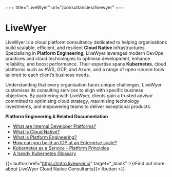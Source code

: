 +++
title="LiveWyer"
url="/consultancies/livewyer"
+++

# LiveWyer

LiveWyer is a cloud platform consultancy dedicated to helping organisations build scalable, efficient, and resilient **Cloud Native** infrastructures. Specialising in **Platform Engineering**, LiveWyer leverages modern DevOps practices and cloud technologies to optimise development, enhance reliability, and boost performance. Their expertise spans **Kubernetes**, cloud platforms such as AWS, GCP, and Azure, and a range of open-source tools tailored to each client’s business needs.

Understanding that every organisation faces unique challenges, LiveWyer customises its consulting services to align with specific business objectives. By partnering with LiveWyer, clients gain a trusted advisor committed to optimising cloud strategy, maximising technology investments, and empowering teams to deliver exceptional products.

**Platform Engineering & Related Documentation**

- [What are Internal Developer Platforms?](https://livewyer.io/blog/what-are-internal-developer-platform-idp)
- [What is Cloud Native?](https://livewyer.io/resources/what-is-cloud-native)
- [What is Platform Engineering?](https://livewyer.io/blog/what-is-platform-engineering)
- [How can you build an IDP at an Enterprise scale?](https://livewyer.io/case-studies/livewyer-platform-build-kubernetes-service)
- [Kubernetes as a Service - Platform Principles](https://livewyer.io/resources/livewyer-platform-principles)
- [A handy Kubernetes Glossary](https://livewyer.io/glossary/the-illustrated-kubernetes-glossary)

{{< button href="https://intro.livewyer.io" target="_blank" >}}Find out more about LiveWyer Cloud Native Consultants{{< /button >}}
